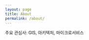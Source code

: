 ```yaml
---
layout: page
title: About
permalink: /about/
---
```


주요 관심사: GIS, 아키텍처, 마이크로서비스

[jekyll-paper]: https://github.com/ghosind/Jekyll-Paper
[jekyll-paper-issues]: https://github.com/ghosind/Jekyll-Paper/issues